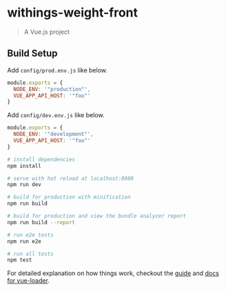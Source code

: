 # withings-weight-front

> A Vue.js project

## Build Setup

Add `config/prod.env.js` like below.

```javascript
module.exports = {
  NODE_ENV: '"production"',
  VUE_APP_API_HOST: '"foo"'
}
```

Add `config/dev.env.js` like below.

```javascript
module.exports = {
  NODE_ENV: '"development"',
  VUE_APP_API_HOST: '"foo"'
}
```

``` bash
# install dependencies
npm install

# serve with hot reload at localhost:8080
npm run dev

# build for production with minification
npm run build

# build for production and view the bundle analyzer report
npm run build --report

# run e2e tests
npm run e2e

# run all tests
npm test
```

For detailed explanation on how things work, checkout the [guide](http://vuejs-templates.github.io/webpack/) and [docs for vue-loader](http://vuejs.github.io/vue-loader).
